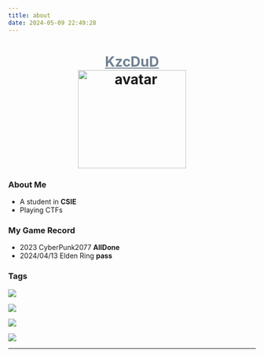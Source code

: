 ```yaml
---
title: about
date: 2024-05-09 22:49:28
---
```



<h1 align="center">
  <a href="https://KzcDuD.github.io" style="color: #708090;">KzcDuD</a>
  
  <br />

  <img src="/images/avatar.jpg" alt="avatar" style="width: 220px; height: 200px;">
</h1>

### About Me

+ A student in **CSIE**
+ Playing CTFs 

### My Game Record

+ 2023 CyberPunk2077 **AllDone**
+ 2024/04/13 Elden Ring **pass**


### Tags

<p align="left">
  <a href="https://skillicons.dev">
    <img src="https://skillicons.dev/icons?i=pytorch,flask" />
  </a>
</p>

<p align="left">
  <a href="https://skillicons.dev">
    <img src="https://skillicons.dev/icons?i=linux,kali,ubuntu" />
  </a>
</p>

<p align="left">
  <a href="https://skillicons.dev">
    <img src="https://skillicons.dev/icons?i=github,vim,vscode,docker" />
  </a>
</p>

<p align="left">
  <a href="https://skillicons.dev">
    <img src="https://skillicons.dev/icons?i=bash,c,cpp,py,java,latex" />
  </a>
</p>

---

<div id="header" align="center">
  <img src="https://komarev.com/ghpvc/?username=KzcDuD&style=for-the-badge&color=gray" alt=""/>
</div>
